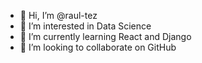 - 👋 Hi, I’m @raul-tez
- 👀 I’m interested in Data Science
- 🌱 I’m currently learning React and Django
- 💞️ I’m looking to collaborate on GitHub

<!---
raul-tez/raul-tez is a ✨ special ✨ repository because its `README.md` (this file) appears on your GitHub profile.
You can click the Preview link to take a look at your changes.
--->
